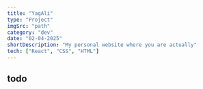 ```yaml
---
title: "YagAli"
type: "Project"
imgSrc: "path"
category: "dev"
date: "02-04-2025"
shortDescription: "My personal website where you are actually"
tech: ["React", "CSS", "HTML"]
---
```


## todo